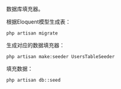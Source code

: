 数据库填充器。  

根据Eloquent模型生成表：  
```
php artisan migrate
```

生成对应的数据填充器：  
```
php artisan make:seeder UsersTableSeeder
```

填充数据：  
```
php artisan db::seed
```

